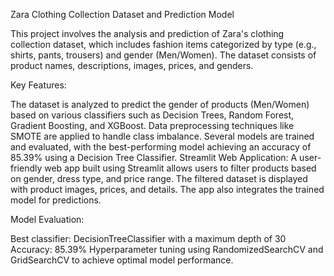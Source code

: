 Zara Clothing Collection Dataset and Prediction Model

This project involves the analysis and prediction of Zara's clothing collection dataset, which includes fashion items categorized by type (e.g., shirts, pants, trousers) and gender (Men/Women). The dataset consists of product names, descriptions, images, prices, and genders.

Key Features:

The dataset is analyzed to predict the gender of products (Men/Women) based on various classifiers such as Decision Trees, Random Forest, Gradient Boosting, and XGBoost.
Data preprocessing techniques like SMOTE are applied to handle class imbalance.
Several models are trained and evaluated, with the best-performing model achieving an accuracy of 85.39% using a Decision Tree Classifier.
Streamlit Web Application: A user-friendly web app built using Streamlit allows users to filter products based on gender, dress type, and price range. The filtered dataset is displayed with product images, prices, and details. The app also integrates the trained model for predictions.

Model Evaluation:

Best classifier: DecisionTreeClassifier with a maximum depth of 30
Accuracy: 85.39%
Hyperparameter tuning using RandomizedSearchCV and GridSearchCV to achieve optimal model performance.
